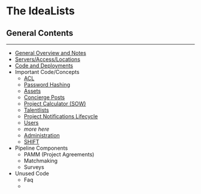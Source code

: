 # The IdeaLists #

## General Contents
*****

* [General Overview and Notes](general_overview.md)
* [Servers/Access/Locations](servers.md)
* [Code and Deployments](code_and_deployments.md)
* Important Code/Concepts
    * [ACL](acl.md)
    * [Password Hashing](password_hashing.md)
    * [Assets](assets.md)
    * [Concierge Posts](concierge.md)
    * [Project Calculator (SOW)](sow.md)
    * [Talentlists](talentlists.md)
    * [Project Notifications Lifecycle](opp_email_lifecycle.md)
    * [Users](users.md)
    * _more here_
    * [Administration](admin.md)
    * [SHIFT](shift.md)
* Pipeline Components
    * PAMM (Project Agreements)
    * Matchmaking
    * Surveys
* Unused Code
    * Faq
    *  